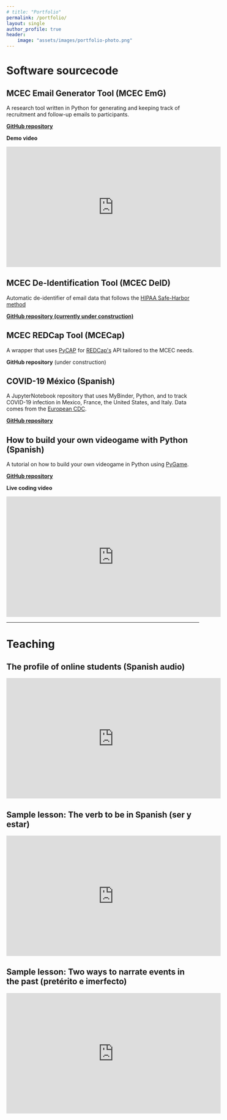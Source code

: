 ```yaml
---
# title: "Portfolio"
permalink: /portfolio/
layout: single
author_profile: true
header:
    image: "assets/images/portfolio-photo.png"
---
```


[]() <!-- Quick hack to avoid title doubbling after title omission in header -->


# Software sourcecode


## MCEC Email Generator Tool (MCEC EmG)

A research tool written in Python for generating and keeping track of recruitment and follow-up emails to participants.

[**GitHub repository**](https://github.com/MCECorpus/MCEC-EmG)

**Demo video**

<iframe width="560" height="315" src="https://www.youtube.com/embed/qv2vVUeRZNw" frameborder="0" allow="accelerometer; autoplay; clipboard-write; encrypted-media; gyroscope; picture-in-picture" allowfullscreen></iframe>


## MCEC De-Identification Tool (MCEC DeID)

Automatic de-identifier of email data that follows the [HIPAA Safe-Harbor method](https://www.hhs.gov/hipaa/for-professionals/privacy/special-topics/de-identification/index.html)

[**GitHub repository (currently under construction)**](https://github.com/MCECorpus/MCEC-DeID/)


## MCEC REDCap Tool (MCECap)

A wrapper that uses [PyCAP](https://pypi.org/project/PyCap/) for [REDCap's](https://www.project-redcap.org/) API tailored to the MCEC needs.

**GitHub repository** (under construction)


## COVID-19 México (Spanish)

A JupyterNotebook repository that uses MyBinder, Python, and to track COVID-19 infection in Mexico, France, the United States, and Italy. Data comes from the [European CDC](https://www.ecdc.europa.eu/en/publications-data/download-todays-data-geographic-distribution-covid-19-cases-worldwide).

[**GitHub repository**](https://github.com/damian-romero/covid19_mx)


## How to build your own videogame with Python (Spanish)

A tutorial on how to build your own videogame in Python using [PyGame](https://www.google.com/search?q=pygame&rlz=1C5CHFA_enUS794US794&oq=pygame&aqs=chrome..69i57j69i65.1037j0j7&sourceid=chrome&ie=UTF-8).

[**GitHub repository**](https://github.com/damian-romero/cuarentena_2020)

**Live coding video**

<iframe width="560" height="315" src="https://www.youtube.com/embed/QkZZR61p5Gg" frameborder="0" allow="accelerometer; autoplay; clipboard-write; encrypted-media; gyroscope; picture-in-picture" allowfullscreen></iframe>

---


# Teaching


## The profile of online students (Spanish audio)

<iframe width="560" height="315" src="https://www.youtube.com/embed/WtQrf2w1EMQ" frameborder="0" allow="accelerometer; autoplay; clipboard-write; encrypted-media; gyroscope; picture-in-picture" allowfullscreen></iframe>


## Sample lesson: The verb to be in Spanish (ser y estar)

<iframe width="560" height="315" src="https://www.youtube.com/embed/gdrSc8vnLkI" frameborder="0" allow="accelerometer; autoplay; clipboard-write; encrypted-media; gyroscope; picture-in-picture" allowfullscreen></iframe>


## Sample lesson: Two ways to narrate events in the past (pretérito e imerfecto)

<iframe width="560" height="315" src="https://www.youtube.com/embed/87MIc6Gwdpc" frameborder="0" allow="accelerometer; autoplay; clipboard-write; encrypted-media; gyroscope; picture-in-picture" allowfullscreen></iframe>
